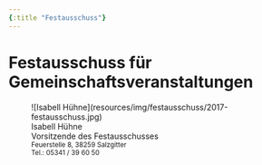 ```yaml
---
{:title "Festausschuss"}
---
```


# Festausschuss für Gemeinschaftsveranstaltungen

<figure>
![Isabell Hühne](resources/img/festausschuss/2017-festausschuss.jpg)
<figcaption>
Isabell Hühne
<br>
Vorsitzende des Festausschusses
<br>
<small>
Feuerstelle 8, 38259 Salzgitter
<br>
Tel.: 05341 / 39 60 50
</small>
</figcaption>
</figure>


